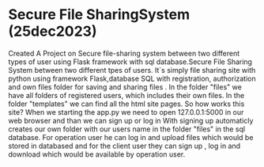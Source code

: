 # Secure File SharingSystem (25dec2023)
Created A Project on Secure file-sharing system between two different types of user using Flask framework with sql database.Secure File Sharing System between two different tpes of users.
It`s simply file sharing site with python using framework Flask,database SQL with registration,
authorization and own files folder for saving and sharing files . 
In the folder "files" we have all folders of registered users, which includes their own files. In the folder "templates" we can find all the html site pages.
So how works this site? When we starting the app.py we need to open 127.0.0.1:5000 in our web browser and than we can sign up or log in With signing up automaticly creates our own folder with our users name in the folder "files" in the sql database. For operation user he can log in and upload files which would be stored in databased and for the client user they can sign up , log in and download which would be available by operation user.
